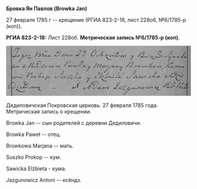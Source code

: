 **Бровка Ян Павлов (Browka Jan)**

27 февраля 1785 г -- крещение (РГИА 823-2-18, лист 228об, №6/1785-р
(коп)).

**РГИА 823-2-18:** Лист 228об. **Метрическая запись №6/1785-р (коп).**

![](./media/852348acc349d8fa4555ad6c9e1eecaee4c46db0.png)

Дедиловичская Покровская церковь. 27 февраля 1785 года. Метрическая
запись о крещении.

Browka Jan -- сын родителей с деревни Дедиловичи.

Browka Paweł -- отец.

Browkowa Marjana -- мать.

Suszko Prokop -- кум.

Sawicka Elżbieta - кума.

Jazgunowicz Antoni -- ксёндз.
